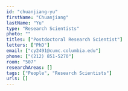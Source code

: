 ```yaml
---
id: "chuanjiang-yu"
firstName: "Chuanjiang"
lastName: "Yu"
type: "Research Scientists"
photo: ""
titles: ["Postdoctoral Research Scientist"]
letters: ["PhD"]
email: ["cy2491@cumc.columbia.edu"]
phone: ["(212) 851-5270"]
room: "507"
researchAreas: []
tags: ["People", "Research Scientists"]
urls: []
---
```

